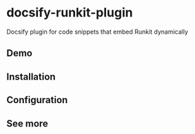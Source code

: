 # docsify-runkit-plugin
Docsify plugin for code snippets that embed Runkit dynamically

## Demo

## Installation

## Configuration

## See more